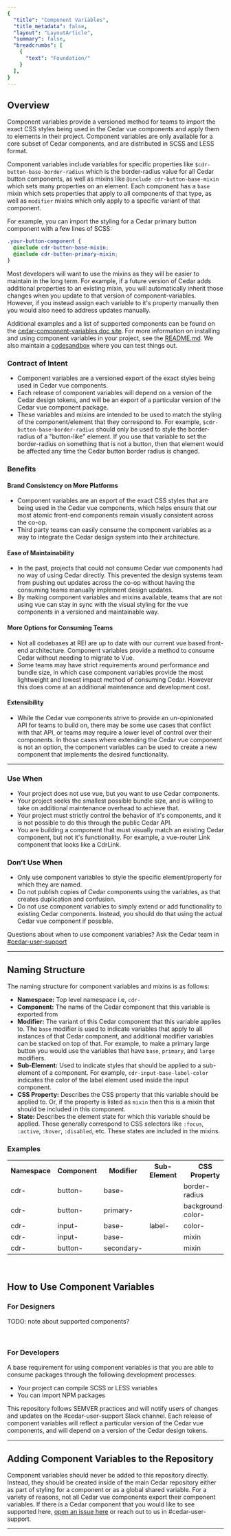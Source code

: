 ```yaml
---
{
  "title": "Component Variables",
  "title_metadata": false,
  "layout": "LayoutArticle",
  "summary": false,
  "breadcrumbs": [
    {
      "text": "Foundation/"
    }
  ],
}
---
```



<cdr-doc-table-of-contents-shell>


## Overview

Component variables provide a versioned method for teams to import the exact CSS styles being used in the Cedar vue components and apply them to elements in their project. Component variables are only available for a core subset of Cedar components, and are distributed in SCSS and LESS format.

Component variables include variables for specific properties like `$cdr-button-base-border-radius` which is the border-radius value for all Cedar button components, as well as mixins like `@include cdr-button-base-mixin` which sets many properties on an element. Each component has a `base` mixin which sets properties that apply to all components of that type, as well as `modifier` mixins which only apply to a specific variant of that component.


For example, you can import the styling for a Cedar primary button component with a few lines of SCSS:

```scss
.your-button-component {
  @include cdr-button-base-mixin;
  @include cdr-button-primary-mixin;
}
```

Most developers will want to use the mixins as they will be easier to maintain in the long term. For example, if a future version of Cedar adds additional properties to an existing mixin, you will automatically inherit those changes when you update to that version of component-variables. However, if you instead assign each variable to it's property manually then you would also need to address updates manually.

Additional examples and a list of supported components can be found on the [cedar-component-variables doc site](
https://rei.github.io/rei-cedar-component-variables/#/). For more information on installing and using component variables in your project, see the [README.md](https://github.com/rei/rei-cedar-component-variables). We also maintain a [codesandbox](https://codesandbox.io/s/qkwn78nw99) where you can test things out.

### Contract of Intent
  - Component variables are a versioned export of the exact styles being used in Cedar vue components.
  - Each release of component variables will depend on a version of the Cedar design tokens, and will be an export of a particular version of the Cedar vue component package.
  - These variables and mixins are intended to be used to match the styling of the component/element that they correspond to. For example, `$cdr-button-base-border-radius` should only be used to style the border-radius of a "button-like" element. If you use that variable to set the border-radius on something that is not a button, then that element would be affected any time the Cedar button border radius is changed.

### Benefits

#### Brand Consistency on More Platforms
  - Component variables are an export of the exact CSS styles that are being used in the Cedar vue components, which helps ensure that our most atomic front-end components remain visually consistent across the co-op.
  - Third party teams can easily consume the component variables as a way to integrate the Cedar design system into their architecture.

#### Ease of Maintainability
  - In the past, projects that could not consume Cedar vue components had no way of using Cedar directly. This prevented the design systems team from pushing out updates across the co-op without having the consuming teams manually implement design updates.
  - By making component variables and mixins available, teams that are not using vue can stay in sync with the visual styling for the vue components in a versioned and maintainable way.

#### More Options for Consuming Teams   
  - Not all codebases at REI are up to date with our current vue based front-end architecture. Component variables provide a method to consume Cedar without needing to migrate to Vue.
  - Some teams may have strict requirements around performance and bundle size, in which case component variables provide the most lightweight and lowest impact method of consuming Cedar. However this does come at an additional maintenance and development cost.

#### Extensibility
  - While the Cedar vue components strive to provide an un-opinionated API for teams to build on, there may be some use cases that conflict with that API, or teams may require a lower level of control over their components. In those cases where extending the Cedar vue component is not an option, the component variables can be used to create a new component that implements the desired functionality.

<hr />

### Use When  
  - Your project does not use vue, but you want to use Cedar components.
  - Your project seeks the smallest possible bundle size, and is willing to take on additional maintenance overhead to achieve that.
  - Your project must strictly control the behavior of it's components, and it is not possible to do this through the public Cedar API.
  - You are building a component that must visually match an existing Cedar component, but not it's functionality. For example, a vue-router Link component that looks like a CdrLink.

### Don’t Use When
  - Only use component variables to style the specific element/property for which they are named.
  - Do not publish copies of Cedar components using the variables, as that creates duplication and confusion.
  - Do not use component variables to simply extend or add functionality to existing Cedar components. Instead, you should do that using the actual Cedar vue component if possible.

Questions about when to use component variables? Ask the Cedar team in [#cedar-user-support](https://rei.slack.com/messages/CA58YCGN4)

<hr/>


## Naming Structure

The naming structure for component variables and mixins is as follows:
  - **Namespace:** Top level namespace i.e, `cdr-`
  - **Component:** The name of the Cedar component that this variable is exported from
  - **Modifier:** The variant of this Cedar component that this variable applies to. The `base` modifier is used to indicate variables that apply to all instances of that Cedar component, and additional modifier variables can be stacked on top of that. For example, to make a primary large button you would use the variables that have `base`, `primary`, and `large` modifiers.
  - **Sub-Element:** Used to indicate styles that should be applied to a sub-element of a component. For example, `cdr-input-base-label-color` indicates the color of the label element used inside the input component.
  - **CSS Property:** Describes the CSS property that this variable should be applied to. Or, if the property is listed as `mixin` then this is a mixin that should be included in this component.
  - **State:** Describes the element state for which this variable should be applied. These generally correspond to CSS selectors like `:focus`, `:active`, `:hover`, `:disabled`, etc. These states are included in the mixins.

### Examples
<table>
  <tbody>
    <tr>
      <th width=240>
        Namespace
      </th>
      <th width=240>
        Component
      </th>
      <th width=240>
        Modifier
      </th>
      <th width=240>
        Sub-Element
      </th>
      <th width=240>
        CSS Property
      </th>
      <th width=240>
        State
      </th>
    </tr>
    <tr>
      <td>cdr-</td>
      <td>button-</td>
      <td>base-</td>
      <td></td>
      <td>border-radius</td>
      <td></td>
    </tr>
    <tr>
      <td>cdr-</td>
      <td>button-</td>
      <td>primary-</td>
      <td></td>
      <td>background-color-</td>
      <td>hover</td>
    </tr>
    <tr>
      <td>cdr-</td>
      <td>input-</td>
      <td>base-</td>
      <td>label-</td>
      <td>color-</td>
      <td>disabled</td>
    </tr>
    <tr>
      <td>cdr-</td>
      <td>input-</td>
      <td>base-</td>
      <td></td>
      <td>mixin</td>
      <td></td>
    </tr>
    <tr>
      <td>cdr-</td>
      <td>button-</td>
      <td>secondary-</td>
      <td></td>
      <td>mixin</td>
      <td></td>
    </tr>
  </tbody>
</table>

<br>

## How to Use Component Variables

### For Designers

TODO: note about supported components? 

<br>

### For Developers
A base requirement for using component variables is that you are able to consume packages through the following development processes:
- Your project can compile SCSS or LESS variables
- You can import NPM packages

This repository follows SEMVER practices and will notify users of changes and updates on the #cedar-user-support Slack channel. Each release of component variables will reflect a particular version of the Cedar vue components, and will depend on a version of the Cedar design tokens.


<hr/>


## Adding Component Variables to the Repository
Component variables should never be added to this repository directly. Instead, they should be created inside of the main Cedar repository either as part of styling for a component or as a global shared variable.
For a variety of reasons, not all Cedar vue components export their component variables. If there is a Cedar component that you would like to see supported here, [open an issue here](https://github.com/rei/rei-cedar-component-variables/issues) or reach out to us in #cedar-user-support.



<hr/>


</cdr-doc-table-of-contents-shell>
